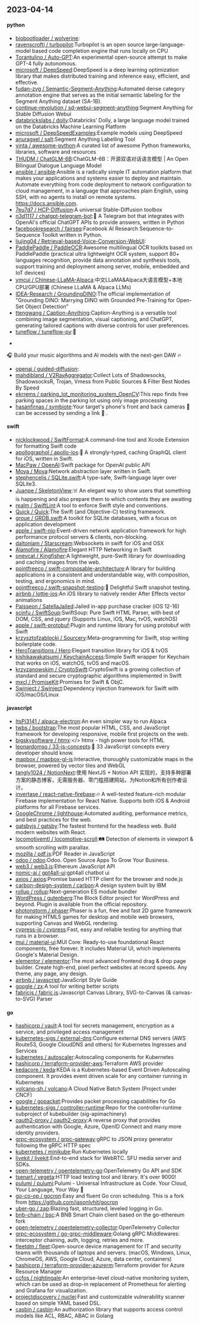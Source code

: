 ## 2023-04-14

#### python
* [biobootloader / wolverine](https://github.com/biobootloader/wolverine):
* [ravenscroftj / turbopilot](https://github.com/ravenscroftj/turbopilot):Turbopilot is an open source large-language-model based code completion engine that runs locally on CPU
* [Torantulino / Auto-GPT](https://github.com/Torantulino/Auto-GPT):An experimental open-source attempt to make GPT-4 fully autonomous.
* [microsoft / DeepSpeed](https://github.com/microsoft/DeepSpeed):DeepSpeed is a deep learning optimization library that makes distributed training and inference easy, efficient, and effective.
* [fudan-zvg / Semantic-Segment-Anything](https://github.com/fudan-zvg/Semantic-Segment-Anything):Automated dense category annotation engine that serves as the initial semantic labeling for the Segment Anything dataset (SA-1B).
* [continue-revolution / sd-webui-segment-anything](https://github.com/continue-revolution/sd-webui-segment-anything):Segment Anything for Stable Diffusion Webui
* [databrickslabs / dolly](https://github.com/databrickslabs/dolly):Databricks’ Dolly, a large language model trained on the Databricks Machine Learning Platform
* [microsoft / DeepSpeedExamples](https://github.com/microsoft/DeepSpeedExamples):Example models using DeepSpeed
* [anuragxel / salt](https://github.com/anuragxel/salt):Segment Anything Labelling Tool
* [vinta / awesome-python](https://github.com/vinta/awesome-python):A curated list of awesome Python frameworks, libraries, software and resources
* [THUDM / ChatGLM-6B](https://github.com/THUDM/ChatGLM-6B):ChatGLM-6B：开源双语对话语言模型 | An Open Bilingual Dialogue Language Model
* [ansible / ansible](https://github.com/ansible/ansible):Ansible is a radically simple IT automation platform that makes your applications and systems easier to deploy and maintain. Automate everything from code deployment to network configuration to cloud management, in a language that approaches plain English, using SSH, with no agents to install on remote systems. https://docs.ansible.com.
* [7eu7d7 / HCP-Diffusion](https://github.com/7eu7d7/HCP-Diffusion):A universal Stable-Diffusion toolbox
* [n3d1117 / chatgpt-telegram-bot](https://github.com/n3d1117/chatgpt-telegram-bot):🤖
A Telegram bot that integrates with OpenAI's official ChatGPT APIs to provide answers, written in Python
* [facebookresearch / fairseq](https://github.com/facebookresearch/fairseq):Facebook AI Research Sequence-to-Sequence Toolkit written in Python.
* [liujing04 / Retrieval-based-Voice-Conversion-WebUI](https://github.com/liujing04/Retrieval-based-Voice-Conversion-WebUI):
* [PaddlePaddle / PaddleOCR](https://github.com/PaddlePaddle/PaddleOCR):Awesome multilingual OCR toolkits based on PaddlePaddle (practical ultra lightweight OCR system, support 80+ languages recognition, provide data annotation and synthesis tools, support training and deployment among server, mobile, embedded and IoT devices)
* [ymcui / Chinese-LLaMA-Alpaca](https://github.com/ymcui/Chinese-LLaMA-Alpaca):中文LLaMA&Alpaca大语言模型+本地CPU/GPU部署 (Chinese LLaMA & Alpaca LLMs)
* [IDEA-Research / GroundingDINO](https://github.com/IDEA-Research/GroundingDINO):The official implementation of "Grounding DINO: Marrying DINO with Grounded Pre-Training for Open-Set Object Detection"
* [ttengwang / Caption-Anything](https://github.com/ttengwang/Caption-Anything):Caption-Anything is a versatile tool combining image segmentation, visual captioning, and ChatGPT, generating tailored captions with diverse controls for user preferences.
* [tuneflow / tuneflow-py](https://github.com/tuneflow/tuneflow-py):🧠
+
🎧
Build your music algorithms and AI models with the next-gen DAW
🔥
* [openai / guided-diffusion](https://github.com/openai/guided-diffusion):
* [mahdibland / V2RayAggregator](https://github.com/mahdibland/V2RayAggregator):Collect Lots of Shadowsocks, ShadowsocksR, Trojan, Vmess from Public Sources & Filter Best Nodes By Speed
* [ekrrems / parking_lot_monitoring_system_OpenCV](https://github.com/ekrrems/parking_lot_monitoring_system_OpenCV):This repo finds free parking spaces in the parking lot using only image processing
* [hasanfirnas / symbiote](https://github.com/hasanfirnas/symbiote):Your target's phone's front and back cameras
📸
can be accessed by sending a link
🔗
.

#### swift
* [nicklockwood / SwiftFormat](https://github.com/nicklockwood/SwiftFormat):A command-line tool and Xcode Extension for formatting Swift code
* [apollographql / apollo-ios](https://github.com/apollographql/apollo-ios):📱
A strongly-typed, caching GraphQL client for iOS, written in Swift.
* [MacPaw / OpenAI](https://github.com/MacPaw/OpenAI):Swift package for OpenAI public API
* [Moya / Moya](https://github.com/Moya/Moya):Network abstraction layer written in Swift.
* [stephencelis / SQLite.swift](https://github.com/stephencelis/SQLite.swift):A type-safe, Swift-language layer over SQLite3.
* [Juanpe / SkeletonView](https://github.com/Juanpe/SkeletonView):☠️
An elegant way to show users that something is happening and also prepare them to which contents they are awaiting
* [realm / SwiftLint](https://github.com/realm/SwiftLint):A tool to enforce Swift style and conventions.
* [Quick / Quick](https://github.com/Quick/Quick):The Swift (and Objective-C) testing framework.
* [groue / GRDB.swift](https://github.com/groue/GRDB.swift):A toolkit for SQLite databases, with a focus on application development
* [apple / swift-nio](https://github.com/apple/swift-nio):Event-driven network application framework for high performance protocol servers & clients, non-blocking.
* [daltoniam / Starscream](https://github.com/daltoniam/Starscream):Websockets in swift for iOS and OSX
* [Alamofire / Alamofire](https://github.com/Alamofire/Alamofire):Elegant HTTP Networking in Swift
* [onevcat / Kingfisher](https://github.com/onevcat/Kingfisher):A lightweight, pure-Swift library for downloading and caching images from the web.
* [pointfreeco / swift-composable-architecture](https://github.com/pointfreeco/swift-composable-architecture):A library for building applications in a consistent and understandable way, with composition, testing, and ergonomics in mind.
* [pointfreeco / swift-snapshot-testing](https://github.com/pointfreeco/swift-snapshot-testing):📸
Delightful Swift snapshot testing.
* [airbnb / lottie-ios](https://github.com/airbnb/lottie-ios):An iOS library to natively render After Effects vector animations
* [Paisseon / SatellaJailed](https://github.com/Paisseon/SatellaJailed):Jailed in-app purchase cracker (iOS 12-16)
* [scinfu / SwiftSoup](https://github.com/scinfu/SwiftSoup):SwiftSoup: Pure Swift HTML Parser, with best of DOM, CSS, and jquery (Supports Linux, iOS, Mac, tvOS, watchOS)
* [apple / swift-protobuf](https://github.com/apple/swift-protobuf):Plugin and runtime library for using protobuf with Swift
* [krzysztofzablocki / Sourcery](https://github.com/krzysztofzablocki/Sourcery):Meta-programming for Swift, stop writing boilerplate code.
* [HeroTransitions / Hero](https://github.com/HeroTransitions/Hero):Elegant transition library for iOS & tvOS
* [kishikawakatsumi / KeychainAccess](https://github.com/kishikawakatsumi/KeychainAccess):Simple Swift wrapper for Keychain that works on iOS, watchOS, tvOS and macOS.
* [krzyzanowskim / CryptoSwift](https://github.com/krzyzanowskim/CryptoSwift):CryptoSwift is a growing collection of standard and secure cryptographic algorithms implemented in Swift
* [mxcl / PromiseKit](https://github.com/mxcl/PromiseKit):Promises for Swift & ObjC.
* [Swinject / Swinject](https://github.com/Swinject/Swinject):Dependency injection framework for Swift with iOS/macOS/Linux

#### javascript
* [ItsPi3141 / alpaca-electron](https://github.com/ItsPi3141/alpaca-electron):An even simpler way to run Alpaca
* [twbs / bootstrap](https://github.com/twbs/bootstrap):The most popular HTML, CSS, and JavaScript framework for developing responsive, mobile first projects on the web.
* [bigskysoftware / htmx](https://github.com/bigskysoftware/htmx):</> htmx - high power tools for HTML
* [leonardomso / 33-js-concepts](https://github.com/leonardomso/33-js-concepts):📜
33 JavaScript concepts every developer should know.
* [mapbox / mapbox-gl-js](https://github.com/mapbox/mapbox-gl-js):Interactive, thoroughly customizable maps in the browser, powered by vector tiles and WebGL
* [tangly1024 / NotionNext](https://github.com/tangly1024/NotionNext):使用 NextJS + Notion API 实现的，支持多种部署方案的静态博客，无需服务器、零门槛搭建网站，为Notion和所有创作者设计。
* [invertase / react-native-firebase](https://github.com/invertase/react-native-firebase):🔥
A well-tested feature-rich modular Firebase implementation for React Native. Supports both iOS & Android platforms for all Firebase services.
* [GoogleChrome / lighthouse](https://github.com/GoogleChrome/lighthouse):Automated auditing, performance metrics, and best practices for the web.
* [gatsbyjs / gatsby](https://github.com/gatsbyjs/gatsby):The fastest frontend for the headless web. Build modern websites with React.
* [locomotivemtl / locomotive-scroll](https://github.com/locomotivemtl/locomotive-scroll):🛤
Detection of elements in viewport & smooth scrolling with parallax.
* [mozilla / pdf.js](https://github.com/mozilla/pdf.js):PDF Reader in JavaScript
* [odoo / odoo](https://github.com/odoo/odoo):Odoo. Open Source Apps To Grow Your Business.
* [web3 / web3.js](https://github.com/web3/web3.js):Ethereum JavaScript API
* [nomic-ai / gpt4all-ui](https://github.com/nomic-ai/gpt4all-ui):gpt4all chatbot ui
* [axios / axios](https://github.com/axios/axios):Promise based HTTP client for the browser and node.js
* [carbon-design-system / carbon](https://github.com/carbon-design-system/carbon):A design system built by IBM
* [rollup / rollup](https://github.com/rollup/rollup):Next-generation ES module bundler
* [WordPress / gutenberg](https://github.com/WordPress/gutenberg):The Block Editor project for WordPress and beyond. Plugin is available from the official repository.
* [photonstorm / phaser](https://github.com/photonstorm/phaser):Phaser is a fun, free and fast 2D game framework for making HTML5 games for desktop and mobile web browsers, supporting Canvas and WebGL rendering.
* [cypress-io / cypress](https://github.com/cypress-io/cypress):Fast, easy and reliable testing for anything that runs in a browser.
* [mui / material-ui](https://github.com/mui/material-ui):MUI Core: Ready-to-use foundational React components, free forever. It includes Material UI, which implements Google's Material Design.
* [elementor / elementor](https://github.com/elementor/elementor):The most advanced frontend drag & drop page builder. Create high-end, pixel perfect websites at record speeds. Any theme, any page, any design.
* [airbnb / javascript](https://github.com/airbnb/javascript):JavaScript Style Guide
* [google / zx](https://github.com/google/zx):A tool for writing better scripts
* [fabricjs / fabric.js](https://github.com/fabricjs/fabric.js):Javascript Canvas Library, SVG-to-Canvas (& canvas-to-SVG) Parser

#### go
* [hashicorp / vault](https://github.com/hashicorp/vault):A tool for secrets management, encryption as a service, and privileged access management
* [kubernetes-sigs / external-dns](https://github.com/kubernetes-sigs/external-dns):Configure external DNS servers (AWS Route53, Google CloudDNS and others) for Kubernetes Ingresses and Services
* [kubernetes / autoscaler](https://github.com/kubernetes/autoscaler):Autoscaling components for Kubernetes
* [hashicorp / terraform-provider-aws](https://github.com/hashicorp/terraform-provider-aws):Terraform AWS provider
* [kedacore / keda](https://github.com/kedacore/keda):KEDA is a Kubernetes-based Event Driven Autoscaling component. It provides event driven scale for any container running in Kubernetes
* [volcano-sh / volcano](https://github.com/volcano-sh/volcano):A Cloud Native Batch System (Project under CNCF)
* [google / gopacket](https://github.com/google/gopacket):Provides packet processing capabilities for Go
* [kubernetes-sigs / controller-runtime](https://github.com/kubernetes-sigs/controller-runtime):Repo for the controller-runtime subproject of kubebuilder (sig-apimachinery)
* [oauth2-proxy / oauth2-proxy](https://github.com/oauth2-proxy/oauth2-proxy):A reverse proxy that provides authentication with Google, Azure, OpenID Connect and many more identity providers.
* [grpc-ecosystem / grpc-gateway](https://github.com/grpc-ecosystem/grpc-gateway):gRPC to JSON proxy generator following the gRPC HTTP spec
* [kubernetes / minikube](https://github.com/kubernetes/minikube):Run Kubernetes locally
* [livekit / livekit](https://github.com/livekit/livekit):End-to-end stack for WebRTC. SFU media server and SDKs.
* [open-telemetry / opentelemetry-go](https://github.com/open-telemetry/opentelemetry-go):OpenTelemetry Go API and SDK
* [tsenart / vegeta](https://github.com/tsenart/vegeta):HTTP load testing tool and library. It's over 9000!
* [pulumi / pulumi](https://github.com/pulumi/pulumi):Pulumi - Universal Infrastructure as Code. Your Cloud, Your Language, Your Way
🚀
* [go-co-op / gocron](https://github.com/go-co-op/gocron):Easy and fluent Go cron scheduling. This is a fork from https://github.com/jasonlvhit/gocron
* [uber-go / zap](https://github.com/uber-go/zap):Blazing fast, structured, leveled logging in Go.
* [bnb-chain / bsc](https://github.com/bnb-chain/bsc):A BNB Smart Chain client based on the go-ethereum fork
* [open-telemetry / opentelemetry-collector](https://github.com/open-telemetry/opentelemetry-collector):OpenTelemetry Collector
* [grpc-ecosystem / go-grpc-middleware](https://github.com/grpc-ecosystem/go-grpc-middleware):Golang gRPC Middlewares: interceptor chaining, auth, logging, retries and more.
* [fleetdm / fleet](https://github.com/fleetdm/fleet):Open-source device management for IT and security teams with thousands of laptops and servers. (macOS, Windows, Linux, ChromeOS, AWS, Google Cloud, Azure, data center, containers)
* [hashicorp / terraform-provider-azurerm](https://github.com/hashicorp/terraform-provider-azurerm):Terraform provider for Azure Resource Manager
* [ccfos / nightingale](https://github.com/ccfos/nightingale):An enterprise-level cloud-native monitoring system, which can be used as drop-in replacement of Prometheus for alerting and Grafana for visualization.
* [projectdiscovery / nuclei](https://github.com/projectdiscovery/nuclei):Fast and customizable vulnerability scanner based on simple YAML based DSL.
* [casbin / casbin](https://github.com/casbin/casbin):An authorization library that supports access control models like ACL, RBAC, ABAC in Golang
